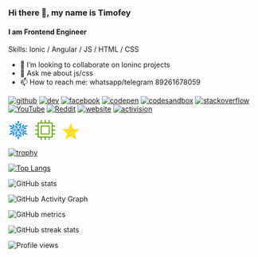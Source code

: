 ### Hi there 👋, my name is Timofey
#### I am Frontend Engineer

Skills: Ionic / Angular / JS / HTML / CSS

- 👯 I’m looking to collaborate on Ioninc projects 
- 💬 Ask me about js/css 
- 📫 How to reach me: whatsapp/telegram 89261678059 


[<img src='https://cdn.jsdelivr.net/npm/simple-icons@3.0.1/icons/github.svg' alt='github' height='40'>](https://github.com/timkovik)  [<img src='https://cdn.jsdelivr.net/npm/simple-icons@3.0.1/icons/dev-dot-to.svg' alt='dev' height='40'>](https://dev.to/timkovik)  [<img src='https://cdn.jsdelivr.net/npm/simple-icons@3.0.1/icons/facebook.svg' alt='facebook' height='40'>](https://www.facebook.com/sys.timkovik)  [<img src='https://cdn.jsdelivr.net/npm/simple-icons@3.0.1/icons/codepen.svg' alt='codepen' height='40'>](https://codepen.io/timkovik-the-selector)  [<img src='https://cdn.jsdelivr.net/npm/simple-icons@3.0.1/icons/codesandbox.svg' alt='codesandbox' height='40'>](https://codesandbox.io/u/timkovik)  [<img src='https://cdn.jsdelivr.net/npm/simple-icons@3.0.1/icons/stackoverflow.svg' alt='stackoverflow' height='40'>](https://stackoverflow.com/users/timkovik)  [<img src='https://cdn.jsdelivr.net/npm/simple-icons@3.0.1/icons/youtube.svg' alt='YouTube' height='40'>](https://www.youtube.com/channel/UCEFggSxeMK_LRqb_6eoNgxw)  [<img src='https://cdn.jsdelivr.net/npm/simple-icons@3.0.1/icons/reddit.svg' alt='Reddit' height='40'>](https://www.reddit.com/user/timkovik)  [<img src='https://cdn.jsdelivr.net/npm/simple-icons@3.0.1/icons/icloud.svg' alt='website' height='40'>](https://about.me/timkovik)  [<img src='https://cdn.jsdelivr.net/npm/simple-icons@3.0.1/icons/activision.svg' alt='activision' height='40'>](https://dev.heroesprofile.com/images/heroesimages/heroportraits/ui_targetportrait_hero_alarak.png)  

<a href='https://archiveprogram.github.com/'><img src='https://raw.githubusercontent.com/acervenky/animated-github-badges/master/assets/acbadge.gif' width='40' height='40'></a> <a href='https://docs.github.com/en/developers'><img src='https://raw.githubusercontent.com/acervenky/animated-github-badges/master/assets/devbadge.gif' width='40' height='40'></a> <a href='https://stars.github.com/'><img src='https://raw.githubusercontent.com/acervenky/animated-github-badges/master/assets/starbadge.gif' width='35' height='35'></a> 

[![trophy](https://github-profile-trophy.vercel.app/?username=timkovik)](https://github.com/ryo-ma/github-profile-trophy)

[![Top Langs](https://github-readme-stats.vercel.app/api/top-langs/?username=timkovik&hide=php)](https://github.com/anuraghazra/github-readme-stats)

![GitHub stats](https://github-readme-stats.vercel.app/api?username=timkovik&show_icons=true&count_private=true)  

![GitHub Activity Graph](https://activity-graph.herokuapp.com/graph?username=timkovik)  

![GitHub metrics](https://metrics.lecoq.io/timkovik)  

![GitHub streak stats](https://github-readme-streak-stats.herokuapp.com/?user=timkovik)  

![Profile views](https://gpvc.arturio.dev/timkovik)  
